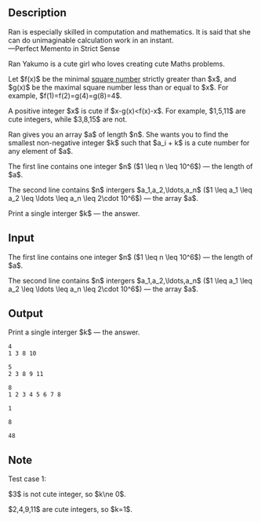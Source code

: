 ## Description

<div><div class="epigraph"><div class="epigraph-text">Ran is especially skilled in computation and mathematics. It is said that she can do unimaginable calculation work in an instant.</div><div class="epigraph-source">—<span class="tex-font-style-it">Perfect Memento in Strict Sense</span></div></div><p>Ran Yakumo is a cute girl who loves creating cute Maths problems.</p><p>Let $f(x)$ be the minimal <a href="https://en.wikipedia.org/wiki/Square_number">square number</a> <span class="tex-font-style-bf">strictly</span> greater than $x$, and $g(x)$ be the maximal square number less than or equal to $x$. For example, $f(1)=f(2)=g(4)=g(8)=4$.</p><p>A positive integer $x$ is <span class="tex-font-style-it">cute</span> if $x-g(x)&lt;f(x)-x$. For example, $1,5,11$ are cute integers, while $3,8,15$ are not. </p><p>Ran gives you an array $a$ of length $n$. She wants you to find the smallest non-negative integer $k$ such that $a_i + k$ is a cute number for any element of $a$.</p></div><div class="input-specification"><p>The first line contains one integer $n$ ($1 \leq n \leq 10^6$) — the length of $a$.</p><p>The second line contains $n$ intergers $a_1,a_2,\ldots,a_n$ ($1 \leq a_1 \leq a_2 \leq \ldots \leq a_n \leq 2\cdot 10^6$) — the array $a$.</p></div><div class="output-specification"><p>Print a single interger $k$ — the answer.</p></div>

## Input

<p>The first line contains one integer $n$ ($1 \leq n \leq 10^6$) — the length of $a$.</p><p>The second line contains $n$ intergers $a_1,a_2,\ldots,a_n$ ($1 \leq a_1 \leq a_2 \leq \ldots \leq a_n \leq 2\cdot 10^6$) — the array $a$.</p>

## Output

<p>Print a single interger $k$ — the answer.</p>





```input1
4
1 3 8 10
```




```input2
5
2 3 8 9 11
```




```input3
8
1 2 3 4 5 6 7 8
```




```output1
1
```




```output2
8
```




```output3
48
```



## Note

<p>Test case 1:</p><p>$3$ is not cute integer, so $k\ne 0$.</p><p>$2,4,9,11$ are cute integers, so $k=1$.</p>
